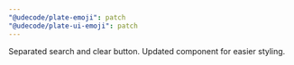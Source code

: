 ```yaml
---
"@udecode/plate-emoji": patch
"@udecode/plate-ui-emoji": patch
---
```


Separated search and clear button.
Updated component for easier styling.
